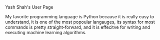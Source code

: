 Yash Shah's User Page

My favorite programming language is Python because it is really easy to understand, it is one of the most popoular langauges, its syntax for most commands is pretty straight-forward, and it is effecitve for writing and executing machine learning algorithms.